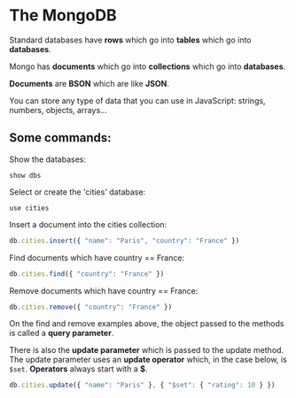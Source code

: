 # The MongoDB

Standard databases have **rows** which go into **tables** which go into **databases**.

Mongo has **documents** which go into **collections** which go into **databases**.

**Documents** are **BSON** which are like **JSON**.

You can store any type of data that you can use in JavaScript: strings, numbers, objects, arrays...

## Some commands:

Show the databases: 

```
show dbs
```

Select or create the 'cities' database:

```
use cities
```

Insert a document into the cities collection:

```javascript
db.cities.insert({ "name": "Paris", "country": "France" })
```

Find documents which have country == France:

```javascript
db.cities.find({ "country": "France" })
```

Remove documents which have country == France:

```javascript
db.cities.remove({ "country": "France" })
```

On the find and remove examples above, the object passed to the methods
is called a **query parameter**.

There is also the **update parameter** which is passed to the update method.
The update parameter uses an **update operator** which, in the case below, is ``$set``.
**Operators** always start with a **$**.

```javascript 
db.cities.update({ "name": "Paris" }, { "$set": { "rating": 10 } })
``` 
